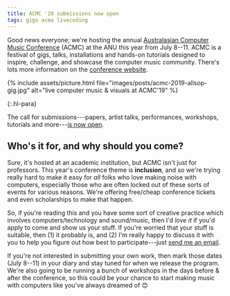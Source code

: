 ```yaml
---
title: ACMC '20 submissions now open
tags: gigs acma livecoding
---
```


Good news everyone; we're hosting the annual
[Australasian Computer Music Conference](https://acmc2020.com/) (ACMC) at the
ANU this year from July 8--11. ACMC is a festival of gigs, talks, installations
and hands-on tutorials designed to inspire, challenge, and showcase the computer
music community. There's lots more information on the
[conference website](https://acmc2020.com/).

{% include assets/picture.html file="images/posts/acmc-2019-allsop-gig.jpg" alt="live computer music & visuals at ACMC'19" %}

{:.hl-para}

The call for submissions---papers, artist talks, performances, workshops,
tutorials and
more---[is now open](https://acmc2020.com/#/features/03-submission).

## Who's it for, and why should you come?

Sure, it's hosted at an academic institution, but ACMC isn't just for
professors. This year's conference theme is **inclusion**, and so we're trying
really hard to make it easy for _all_ folks who love making noise with
computers, especially those who are often locked out of these sorts of events
for various reasons. We're offering free/cheap conference tickets and even
scholarships to make that happen.

So, if you're reading this and you have some sort of creative practice which
involves computers/technology and sound/music, then I'd _love it_ if you'd apply
to come and show us your stuff. If you're worried that your stuff is suitable,
then (1) it probably is, and (2) I'm really happy to discuss it with you to help
you figure out how best to participate---just
[send me an email](mailto:ben.swift@anu.edu.au).

If you're not interested in submitting your own work, then mark those dates
(July 8--11) in your diary and stay tuned for when we release the program. We're
also going to be running a bunch of workshops in the days before & after the
conference, so this could be your chance to start making music with computers
like you've always dreamed of 😊
